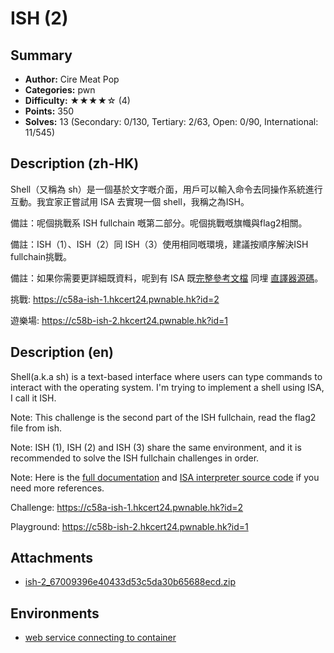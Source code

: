 ISH (2)
===

## Summary

* **Author:** Cire Meat Pop
* **Categories:** pwn
* **Difficulty:** ★★★★☆ (4)
* **Points:** 350
* **Solves:** 13 (Secondary: 0/130, Tertiary: 2/63, Open: 0/90, International: 11/545)

## Description (zh-HK)

Shell（又稱為 sh）是一個基於文字嘅介面，用戶可以輸入命令去同操作系統進行互動。我宜家正嘗試用 ISA 去實現一個 shell，我稱之為ISH。

備註：呢個挑戰系 ISH fullchain 嘅第二部分。呢個挑戰嘅旗幟與flag2相關。

備註：ISH（1）、ISH（2）同 ISH（3）使用相同嘅環境，建議按順序解決ISH fullchain挑戰。

備註：如果你需要更詳細既資料，呢到有 ISA 既[完整參考文檔](https://hackmd.io/@blackb6a/bauhinia-isa) 同埋 [直譯器源碼](https://github.com/blackb6a/ISA-Engine)。

挑戰: https://c58a-ish-1.hkcert24.pwnable.hk?id=2

遊樂場: https://c58b-ish-2.hkcert24.pwnable.hk?id=1

## Description (en)

Shell(a.k.a sh) is a text-based interface where users can type commands to interact with the operating system. I'm trying to implement a shell using ISA, I call it ISH.

Note: This challenge is the second part of the ISH fullchain, read the flag2 file from ish.

Note: ISH (1), ISH (2) and ISH (3) share the same environment, and it is recommended to solve the ISH fullchain challenges in order.

Note: Here is the [full documentation](https://hackmd.io/@blackb6a/bauhinia-isa) and [ISA interpreter source code](https://github.com/blackb6a/ISA-Engine) if you need more references.

Challenge: https://c58a-ish-1.hkcert24.pwnable.hk?id=2

Playground: https://c58b-ish-2.hkcert24.pwnable.hk?id=1

## Attachments

- [ish-2_67009396e40433d53c5da30b65688ecd.zip](https://github.com/blackb6a/hkcert-ctf-2024-challenges/releases/download/v1.0.0/ish-2_67009396e40433d53c5da30b65688ecd.zip)


## Environments

- [web service connecting to container](env)


